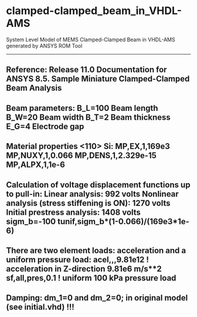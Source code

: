 clamped-clamped_beam_in_VHDL-AMS
================================

System Level Model of MEMS Clamped-Clamped Beam in VHDL-AMS generated by ANSYS ROM Tool

---------------------------------------------------------------
Reference: Release 11.0 Documentation for ANSYS
8.5. Sample Miniature Clamped-Clamped Beam Analysis
---------------------------------------------------------------
Beam parameters:
B_L=100  Beam length
B_W=20   Beam width
B_T=2    Beam thickness
E_G=4    Electrode gap
---------------------------------------------------------------
Material properties <110> Si:
MP,EX,1,169e3
MP,NUXY,1,0.066
MP,DENS,1,2.329e-15
MP,ALPX,1,1e-6
---------------------------------------------------------------
Calculation of voltage displacement functions up to pull-in:
  Linear analysis: 992 volts
  Nonlinear analysis (stress stiffening is ON): 1270 volts
  Initial prestress analysis: 1408 volts
    sigm_b=-100
    tunif,sigm_b*(1-0.066)/(169e3*1e-6)
---------------------------------------------------------------
There are two element loads: acceleration and a uniform pressure load:
acel,,,9.81e12                ! acceleration in Z-direction 9.81e6 m/s**2
sf,all,pres,0.1               ! uniform 100 kPa pressure load
---------------------------------------------------------------
Damping: dm_1=0 and dm_2=0; in original model (see initial.vhd) !!!
---------------------------------------------------------------
